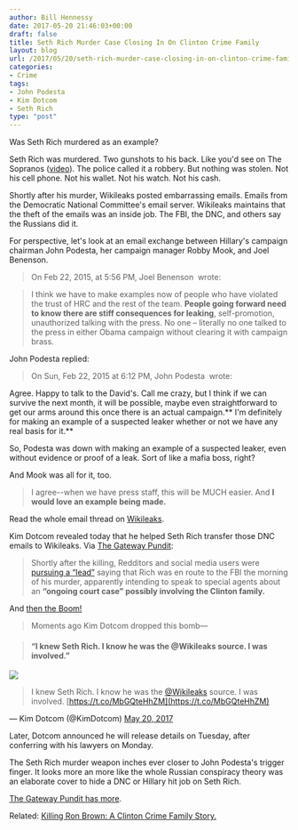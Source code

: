 ```yaml
---
author: Bill Hennessy
date: 2017-05-20 21:46:03+00:00
draft: false
title: Seth Rich Murder Case Closing In On Clinton Crime Family
layout: blog
url: /2017/05/20/seth-rich-murder-case-closing-in-on-clinton-crime-family/
categories:
- Crime
tags:
- John Podesta
- Kim Dotcom
- Seth Rich
type: "post"
---
```


Was Seth Rich murdered as an example?

Seth Rich was murdered. Two gunshots to his back. Like you'd see on The Sopranos ([video](https://youtu.be/fc5QWxQ_leI)). The police called it a robbery. But nothing was stolen. Not his cell phone. Not his wallet. Not his watch. Not his cash.

Shortly after his murder, Wikileaks posted embarrassing emails. Emails from the Democratic National Committee's email server. Wikileaks maintains that the theft of the emails was an inside job. The FBI, the DNC, and others say the Russians did it.

For perspective, let's look at an email exchange between Hillary's campaign chairman John Podesta, her campaign manager Robby Mook, and Joel Benenson.



> On Feb 22, 2015, at 5:56 PM, Joel Benenson  wrote:





> I think we have to make examples now of people who have violated the trust of HRC and the rest of the team. **People going forward need to know there are stiff consequences for leaking**, self-promotion, unauthorized talking with the press. No one – literally no one talked to the press in either Obama campaign without clearing it with campaign brass.



John Podesta replied:



> On Sun, Feb 22, 2015 at 6:12 PM, John Podesta  wrote:

Agree. Happy to talk to the David's. Call me crazy, but I think if we can survive the next month, it will be possible, maybe even straightforward to get our arms around this once there is an actual campaign.** I'm definitely for making an example of a suspected leaker whether or not we have any real basis for it.**



So, Podesta was down with making an example of a suspected leaker, even without evidence or proof of a leak. Sort of like a mafia boss, right?

And Mook was all for it, too.



> 

> 
> I agree--when we have press staff, this will be MUCH easier. And **I would love an example being made.**
> 
> 





Read the whole email thread on [Wikileaks](https://www.wikileaks.org/podesta-emails/emailid/36082#efmAGSAH-).









Kim Dotcom revealed today that he helped Seth Rich transfer those DNC emails to Wikileaks. Via [The Gateway Pundit](https://www.thegatewaypundit.com/2017/05/boom-hacker-kim-dotcom-knew-seth-rich-wikileaks-source-involved/):





> 

> 
> Shortly after the killing, Redditors and social media users were [pursuing a “lead”](https://twitter.com/etsisusi/status/753639472365903873) saying that Rich was en route to the FBI the morning of his murder, apparently intending to speak to special agents about an **“ongoing court case” possibly involving the Clinton family.**
> 
> 





And [then the Boom!](https://www.thegatewaypundit.com/2017/05/boom-hacker-kim-dotcom-knew-seth-rich-wikileaks-source-involved/)












> Moments ago Kim Dotcom dropped this bomb—

> 
> #### **“I knew Seth Rich. I know he was the @Wikileaks source. I was involved.”**
> 
> 
![](https://16004-presscdn-0-50.pagely.netdna-cdn.com/wp-content/uploads/kim-dotcom-seth-rich-1-575x177.jpg)





> 

> 
> I knew Seth Rich. I know he was the [@Wikileaks](https://twitter.com/wikileaks) source. I was involved. [https://t.co/MbGQteHhZM](https://t.co/MbGQteHhZM)
> 
> 
— Kim Dotcom (@KimDotcom) [May 20, 2017](https://twitter.com/KimDotcom/status/865987139166552064)






Later, Dotcom announced he will release details on Tuesday, after conferring with his lawyers on Monday.

The Seth Rich murder weapon inches ever closer to John Podesta's trigger finger. It looks more an more like the whole Russian conspiracy theory was an elaborate cover to hide a DNC or Hillary hit job on Seth Rich.

[The Gateway Pundit has more](https://www.thegatewaypundit.com/2017/05/boom-hacker-kim-dotcom-knew-seth-rich-wikileaks-source-involved/).







Related: [Killing Ron Brown: A Clinton Crime Family Story.](https://hennessysview.com/2016/10/02/killing-ron-brown/)

